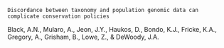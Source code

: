```Discordance between taxonomy and population genomic data can complicate conservation policies```

Black, A.N., Mularo, A., Jeon, J.Y., Haukos, D., Bondo, K.J., Fricke, K.A., Gregory, A., Grisham, B., Lowe, Z., & DeWoody, J.A. 

